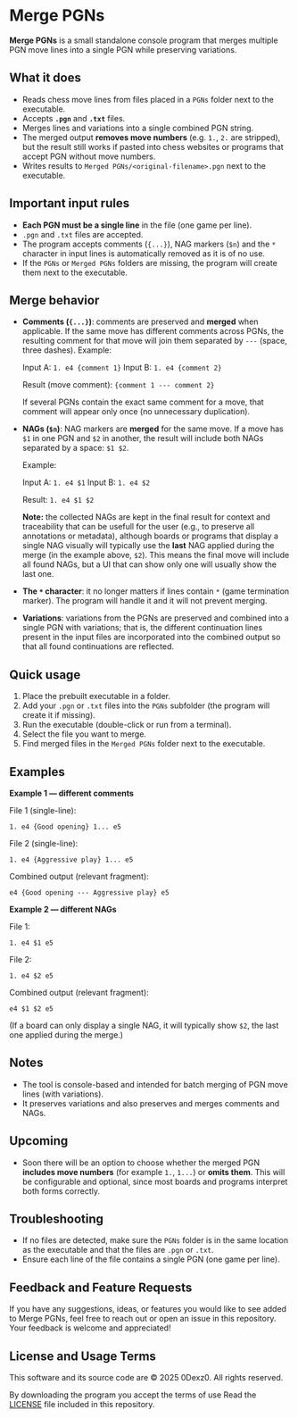 # Merge PGNs

**Merge PGNs** is a small standalone console program that merges multiple PGN move lines into a single PGN while preserving variations.

## What it does

* Reads chess move lines from files placed in a `PGNs` folder next to the executable.
* Accepts **`.pgn`** and **`.txt`** files.
* Merges lines and variations into a single combined PGN string.
* The merged output **removes move numbers** (e.g. `1.`, `2.` are stripped), but the result still works if pasted into chess websites or programs that accept PGN without move numbers.
* Writes results to `Merged PGNs/<original-filename>.pgn` next to the executable.

## Important input rules

* **Each PGN must be a single line** in the file (one game per line).
* `.pgn` and `.txt` files are accepted.
* The program accepts comments (`{...}`), NAG markers (`$n`) and the `*` character in input lines is automatically removed as it is of no use.
* If the `PGNs` or `Merged PGNs` folders are missing, the program will create them next to the executable.

## Merge behavior

* **Comments (`{...}`)**: comments are preserved and **merged** when applicable. If the same move has different comments across PGNs, the resulting comment for that move will join them separated by `---` (space, three dashes). Example:

  Input A: `1. e4 {comment 1}`
  Input B: `1. e4 {comment 2}`

  Result (move comment): `{comment 1 --- comment 2}`

  If several PGNs contain the exact same comment for a move, that comment will appear only once (no unnecessary duplication).

* **NAGs (`$n`)**: NAG markers are **merged** for the same move. If a move has `$1` in one PGN and `$2` in another, the result will include both NAGs separated by a space: `$1 $2`.

  Example:

  Input A: `1. e4 $1`
  Input B: `1. e4 $2`

  Result: `1. e4 $1 $2`

  **Note:** the collected NAGs are kept in the final result for context and traceability that can be usefull for the user (e.g., to preserve all annotations or metadata), although boards or programs that display a single NAG visually will typically use the **last** NAG applied during the merge (in the example above, `$2`). This means the final move will include all found NAGs, but a UI that can show only one will usually show the last one.

* **The `*` character**: it no longer matters if lines contain `*` (game termination marker). The program will handle it and it will not prevent merging.

* **Variations**: variations from the PGNs are preserved and combined into a single PGN with variations; that is, the different continuation lines present in the input files are incorporated into the combined output so that all found continuations are reflected.

## Quick usage

1. Place the prebuilt executable in a folder.
2. Add your `.pgn` or `.txt` files into the `PGNs` subfolder (the program will create it if missing).
3. Run the executable (double-click or run from a terminal).
4. Select the file you want to merge.
5. Find merged files in the `Merged PGNs` folder next to the executable.

## Examples

**Example 1 — different comments**

File 1 (single-line):

```
1. e4 {Good opening} 1... e5
```

File 2 (single-line):

```
1. e4 {Aggressive play} 1... e5
```

Combined output (relevant fragment):

```
e4 {Good opening --- Aggressive play} e5
```

**Example 2 — different NAGs**

File 1:

```
1. e4 $1 e5
```

File 2:

```
1. e4 $2 e5
```

Combined output (relevant fragment):

```
e4 $1 $2 e5
```

(If a board can only display a single NAG, it will typically show `$2`, the last one applied during the merge.)

## Notes

* The tool is console-based and intended for batch merging of PGN move lines (with variations).
* It preserves variations and also preserves and merges comments and NAGs.

## Upcoming

* Soon there will be an option to choose whether the merged PGN **includes move numbers** (for example `1.`, `1...`) or **omits them**. This will be configurable and optional, since most boards and programs interpret both forms correctly.

## Troubleshooting

* If no files are detected, make sure the `PGNs` folder is in the same location as the executable and that the files are `.pgn` or `.txt`.
* Ensure each line of the file contains a single PGN (one game per line).

## Feedback and Feature Requests

If you have any suggestions, ideas, or features you would like to see added to Merge PGNs, feel free to reach out or open an issue in this repository. Your feedback is welcome and appreciated!


## License and Usage Terms
This software and its source code are © 2025 0Dexz0. All rights reserved.

By downloading the program you accept the terms of use Read the [LICENSE](./LICENSE) file included in this repository.

